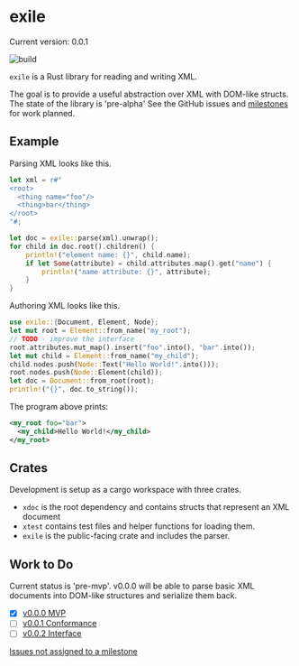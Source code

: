 # exile

Current version: 0.0.1

![build](https://github.com/webern/exile/workflows/exile%20ci/badge.svg)

`exile` is a Rust library for reading and writing XML.

The goal is to provide a useful abstraction over XML with DOM-like structs.
The state of the library is 'pre-alpha'
See the GitHub issues and [milestones](https://github.com/webern/exile/milestones) for work planned.

## Example

Parsing XML looks like this.

```rust
let xml = r#"
<root>
  <thing name="foo"/>
  <thing>bar</thing>
</root>
"#;

let doc = exile::parse(xml).unwrap();
for child in doc.root().children() {
    println!("element name: {}", child.name);
    if let Some(attribute) = child.attributes.map().get("name") {
        println!("name attribute: {}", attribute);
    }
}
```

Authoring XML looks like this.

```rust
use exile::{Document, Element, Node};
let mut root = Element::from_name("my_root");
// TODO - improve the interface
root.attributes.mut_map().insert("foo".into(), "bar".into());
let mut child = Element::from_name("my_child");
child.nodes.push(Node::Text("Hello World!".into()));
root.nodes.push(Node::Element(child));
let doc = Document::from_root(root);
println!("{}", doc.to_string());
```

The program above prints:

```xml
<my_root foo="bar">
  <my_child>Hello World!</my_child>
</my_root>
```

## Crates

Development is setup as a cargo workspace with three crates.

  * `xdoc` is the root dependency and contains structs that represent an XML document
  * `xtest` contains test files and helper functions for loading them.
  * `exile` is the public-facing crate and includes the parser.

## Work to Do

Current status is 'pre-mvp'. v0.0.0 will be able to parse basic XML documents into DOM-like
structures and serialize them back.

 * [x] [v0.0.0 MVP]
 * [ ] [v0.0.1 Conformance]
 * [ ] [v0.0.2 Interface]

[Issues not assigned to a milestone]

[v0.0.0 MVP]: https://github.com/webern/exile/milestone/1
[v0.0.1 Conformance]: https://github.com/webern/exile/milestone/3
[v0.0.2 Interface]: https://github.com/webern/exile/milestone/2
[Issues not assigned to a milestone]: https://github.com/webern/exile/issues?q=is%3Aissue+is%3Aopen+no%3Amilestone
